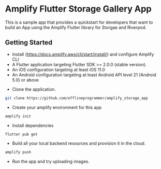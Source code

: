 # Amplify Flutter Storage Gallery App

This is a sample app that provides a quickstart for developers that want to build an App using the Amplify Flutter library for Storgae and Riverpod.

## Getting Started
* Install (https://docs.amplify.aws/cli/start/install/) and configure Amplify CLI
* A Flutter application targeting Flutter SDK >= 2.0.0 (stable version).
* An iOS configuration targeting at least iOS 11.0
* An Android configuration targeting at least Android API level 21 (Android 5.0) or above



- Clone the application.

```bash
git clone https://github.com/offlineprogrammer/amplify_storage_app
```

- Create your amplify environment for this app

```bash
amplify init
```

- Install dependencies

```bash
flutter pub get
```

- Build all your local backend resources and provision it in the cloud.

```bash
amplify push
```

- Run the app and try uploading images.
